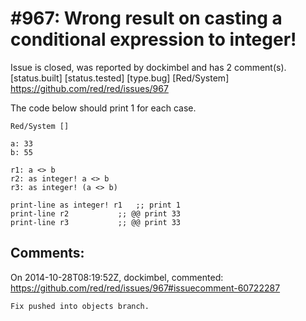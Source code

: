 
#967: Wrong result on casting a conditional expression to integer!
================================================================================
Issue is closed, was reported by dockimbel and has 2 comment(s).
[status.built] [status.tested] [type.bug] [Red/System]
<https://github.com/red/red/issues/967>

The code below should print 1 for each case.

```
Red/System []

a: 33
b: 55

r1: a <> b
r2: as integer! a <> b
r3: as integer! (a <> b)

print-line as integer! r1   ;; print 1
print-line r2           ;; @@ print 33
print-line r3           ;; @@ print 33
```



Comments:
--------------------------------------------------------------------------------

On 2014-10-28T08:19:52Z, dockimbel, commented:
<https://github.com/red/red/issues/967#issuecomment-60722287>

    Fix pushed into objects branch.

